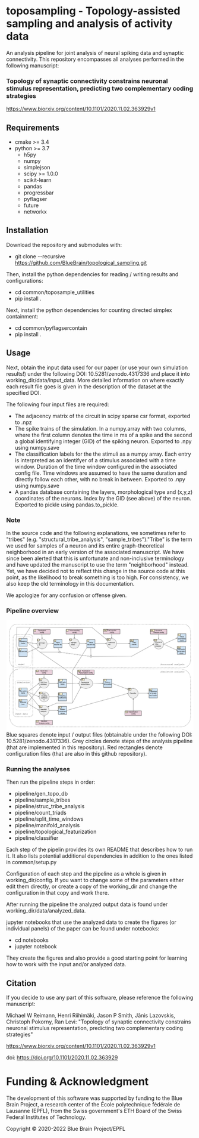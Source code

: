 # toposampling - Topology-assisted sampling and analysis of activity data
An analysis pipeline for joint analysis of neural spiking data and synaptic connectivity.
This repository encompasses all analyses performed in the following manuscript:

### Topology of synaptic connectivity constrains neuronal stimulus representation, predicting two complementary coding strategies
https://www.biorxiv.org/content/10.1101/2020.11.02.363929v1

## Requirements
- cmake >= 3.4
- python >= 3.7
  - h5py
  - numpy
  - simplejson
  - scipy >= 1.0.0
  - scikit-learn
  - pandas
  - progressbar
  - pyflagser
  - future
  - networkx
  
## Installation

Download the repository and submodules with:
- git clone --recursive https://github.com/BlueBrain/topological_sampling.git

Then, install the python dependencies for reading / writing results and configurations:
- cd common/toposample_utilities
- pip install .

Next, install the python dependencies for counting directed simplex containment:
- cd common/pyflagsercontain
- pip install .

## Usage

Next, obtain the input data used for our paper (or use your own simulation results!) under the following DOI: 10.5281/zenodo.4317336 and place it into working_dir/data/input_data. More detailed information on where exactly each result file goes is given in the description of the dataset at the specified DOI.

The following four input files are required:
- The adjacency matrix of the circuit in scipy sparse csr format, exported to .npz
- The spike trains of the simulation. In a numpy.array with two columns, where the first column denotes the time in ms of a spike and the second a global identifying integer (GID) of the spiking neuron. Exported to .npy using numpy.save
- The classification labels for the the stimuli as a numpy array. Each entry is interpreted as an identifyer of a stimulus associated with a time window. Duration of the time window configured in the associated config file. Time windows are assumed to have the same duration and directly follow each other, with no break in between. Exported to .npy using numpy.save
- A pandas database containing the layers, morphological type and (x,y,z) coordinates of the neurons. Index by the GID (see above) of the neuron. Exported to pickle using pandas.to_pickle.

### Note
In the source code and the following explanations, we sometimes refer to "tribes" (e.g. "structural_tribe_analysis", "sample_tribes")."Tribe" is the term we used for samples of a neuron and its entire graph-theoretical neighborhood in an early version of the associated manuscript. We have since been alerted that this is unfortunate and non-inclusive terminology and have updated the manuscript to use the term "neighborhood" instead. Yet, we have decided not to reflect this change in the source code at this point, as the likelihood to break something is too high. For consistency, we also keep the old terminology in this documentation.

We apologize for any confusion or offense given.

### Pipeline overview
![Alt text](toposampling_pipeline_overview.png?raw=true "Pipeline overview")
Blue squares denote input / output files (obtainable under the following DOI: 10.5281/zenodo.4317336). Grey circles denote steps of the analysis pipeline (that are implemented in this repository). Red rectangles denote configuration files (that are also in this github repository).

### Running the analyses

Then run the pipeline steps in order:
- pipeline/gen_topo_db
- pipeline/sample_tribes
- pipeline/struc_tribe_analysis
- pipeline/count_triads
- pipeline/split_time_windows
- pipeline/manifold_analysis
- pipeline/topological_featurization
- pipeline/classifier

Each step of the pipelin provides its own README that describes how to run it. It also lists potential additional dependencies in addition to the ones listed in common/setup.py

Configuration of each step and the pipeline as a whole is given in working_dir/config. If you want to change some of the parameters either edit them directly, or create a copy of the working_dir and change the configuration in that copy and work there.

After running the pipeline the analyzed output data is found under working_dir/data/analyzed_data.

jupyter notebooks that use the analyzed data to create the figures (or individual panels) of the paper can be found under notebooks:
- cd notebooks
- jupyter notebook

They create the figures and also provide a good starting point for learning how to work with the input and/or analyzed data.

## Citation

If you decide to use any part of this software, please reference the following manuscript:

Michael W Reimann, Henri Riihimäki, Jason P Smith, Jānis Lazovskis, Christoph Pokorny, Ran Levi:
"Topology of synaptic connectivity constrains neuronal stimulus representation, predicting two complementary coding strategies"

https://www.biorxiv.org/content/10.1101/2020.11.02.363929v1

doi: https://doi.org/10.1101/2020.11.02.363929 

# Funding & Acknowledgment
 
The development of this software was supported by funding to the Blue Brain Project, a research center of the École polytechnique fédérale de Lausanne (EPFL), from the Swiss government's ETH Board of the Swiss Federal Institutes of Technology.
 
Copyright © 2020-2022 Blue Brain Project/EPFL

